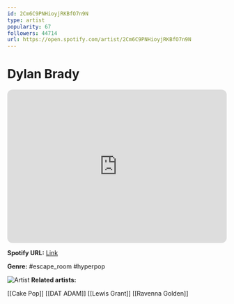 ```yaml
---
id: 2Cm6C9PNHioyjRKBfO7n9N
type: artist
popularity: 67
followers: 44714
url: https://open.spotify.com/artist/2Cm6C9PNHioyjRKBfO7n9N
---
```

# Dylan Brady

<iframe style="border-radius:12px" src="https://open.spotify.com/embed/artist/2Cm6C9PNHioyjRKBfO7n9N" width="100%" height="352" frameBorder="0" allowfullscreen="" allow="autoplay; clipboard-write; encrypted-media; fullscreen; picture-in-picture" loading="lazy"></iframe>

**Spotify URL:** [Link](https://open.spotify.com/artist/2Cm6C9PNHioyjRKBfO7n9N)

**Genre:**  #escape_room #hyperpop

![Artist](https://i.scdn.co/image/ab6761610000e5eb33681f205df24c7f9344ce68)
**Related artists:**

[[Cake Pop]]
[[DAT ADAM]]
[[Lewis Grant]]
[[Ravenna Golden]]
